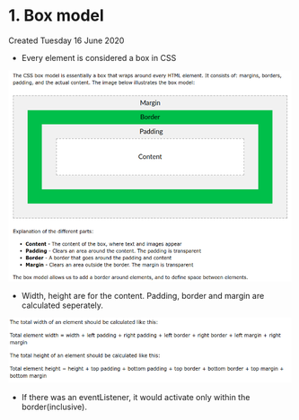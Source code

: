 # 1. Box model
Created Tuesday 16 June 2020


* Every element is considered a box in CSS

![](/assets/1_Box_model-image-1.png)

* Width, height are for the content. Padding, border and margin are calculated seperately.

![](/assets/1_Box_model-image-2.png)

* If there was an eventListener, it would activate only within the border(inclusive).



